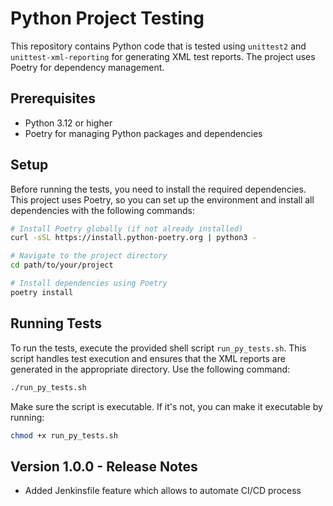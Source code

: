 # Python Project Testing

This repository contains Python code that is tested using `unittest2` and `unittest-xml-reporting` for generating XML test reports. The project uses Poetry for dependency management.

## Prerequisites

- Python 3.12 or higher
- Poetry for managing Python packages and dependencies

## Setup

Before running the tests, you need to install the required dependencies. This project uses Poetry, so you can set up the environment and install all dependencies with the following commands:

```bash
# Install Poetry globally (if not already installed)
curl -sSL https://install.python-poetry.org | python3 -

# Navigate to the project directory
cd path/to/your/project

# Install dependencies using Poetry
poetry install
```

## Running Tests

To run the tests, execute the provided shell script `run_py_tests.sh`. This script handles test execution and ensures that the XML reports are generated in the appropriate directory. Use the following command:

```bash
./run_py_tests.sh
```

Make sure the script is executable. If it's not, you can make it executable by running:

```bash
chmod +x run_py_tests.sh
```

## Version 1.0.0 - Release Notes
- Added Jenkinsfile feature which allows to automate CI/CD process